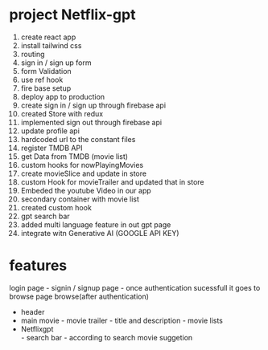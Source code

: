 # project Netflix-gpt
1. create react app
2. install tailwind css
3. routing 
4. sign in / sign up form
5. form Validation
6. use ref hook
7. fire base setup
8. deploy app to production
9. create sign in / sign up through firebase api
10. created Store with redux 
11. implemented sign out through firebase api
12. update profile api
13. hardcoded url to the constant files 
14. register TMDB API
15. get Data from TMDB (movie list)
16. custom hooks for nowPlayingMovies
17. create movieSlice and update in store
18. custom Hook for movieTrailer and updated that in store
19. Embeded the youtube Video in our app
20. secondary container with movie list
21. created custom hook
22. gpt search bar
23. added multi language feature in out gpt page
24. integrate witn Generative AI (GOOGLE API KEY)







 # features
 login page
        - signin / signup page
        - once authentication sucessfull it goes to browse page
 browse(after authentication)
 - header
 - main movie
        - movie trailer
        - title and description 
        - movie lists
- Netflixgpt        
        - search bar
        - according to search movie suggetion   

        

